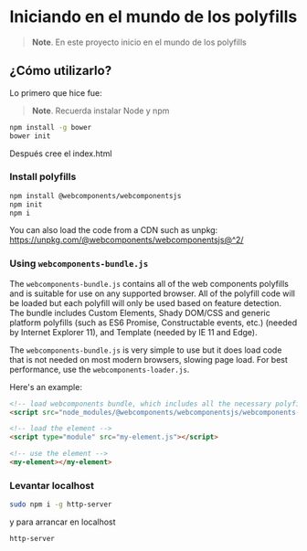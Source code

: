 
Iniciando en el mundo de los polyfills
================

> **Note**. En este proyecto inicio en el mundo de los polyfills

## ¿Cómo utilizarlo?
Lo primero que hice fue:

> **Note**. Recuerda instalar Node y npm

```bash
npm install -g bower
bower init
```

Después cree el index.html

### Install polyfills

```bash
npm install @webcomponents/webcomponentsjs
npm init
npm i
```
You can also load the code from a CDN such as unpkg: https://unpkg.com/@webcomponents/webcomponentsjs@^2/

### Using `webcomponents-bundle.js`

The `webcomponents-bundle.js` contains all of the web components polyfills and is
suitable for use on any supported browser. All of the polyfill code will be loaded
but each polyfill will only be used based on feature detection.
The bundle includes Custom Elements, Shady DOM/CSS and generic platform polyfills
(such as ES6 Promise, Constructable events, etc.) (needed by Internet Explorer 11),
and Template (needed by IE 11 and Edge).

The `webcomponents-bundle.js` is very simple to use but it does load code
that is not needed on most modern browsers, slowing page load. For best performance,
use the `webcomponents-loader.js`.

Here's an example:

```html
<!-- load webcomponents bundle, which includes all the necessary polyfills -->
<script src="node_modules/@webcomponents/webcomponentsjs/webcomponents-bundle.js"></script>

<!-- load the element -->
<script type="module" src="my-element.js"></script>

<!-- use the element -->
<my-element></my-element>
```

### Levantar localhost

```bash
sudo npm i -g http-server
```

y para arrancar en localhost

```bash
http-server
```
